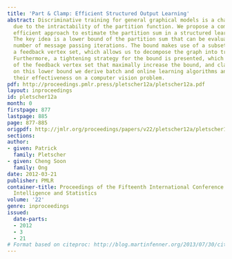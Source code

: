 ```yaml
---
title: 'Part & Clamp: Efficient Structured Output Learning'
abstract: Discriminative training for general graphical models is a challenging task,
  due to the intractability of the partition function. We propose a computationally
  efficient approach to estimate the partition sum in a structured learning problem.
  The key idea is a lower bound of the partition sum that can be evaluated in a fixed
  number of message passing iterations. The bound makes use of a subset of the variables,
  a feedback vertex set, which allows us to decompose the graph into tractable parts.
  Furthermore, a tightening strategy for the bound is presented, which finds the states
  of the feedback vertex set that maximally increase the bound, and clamps them. Based
  on this lower bound we derive batch and online learning algorithms and demonstrate
  their effectiveness on a computer vision problem.
pdf: http://proceedings.pmlr.press/pletscher12a/pletscher12a.pdf
layout: inproceedings
id: pletscher12a
month: 0
firstpage: 877
lastpage: 885
page: 877-885
origpdf: http://jmlr.org/proceedings/papers/v22/pletscher12a/pletscher12a.pdf
sections: 
author:
- given: Patrick
  family: Pletscher
- given: Cheng Soon
  family: Ong
date: 2012-03-21
publisher: PMLR
container-title: Proceedings of the Fifteenth International Conference on Artificial
  Intelligence and Statistics
volume: '22'
genre: inproceedings
issued:
  date-parts:
  - 2012
  - 3
  - 21
# Format based on citeproc: http://blog.martinfenner.org/2013/07/30/citeproc-yaml-for-bibliographies/
---
```

